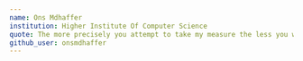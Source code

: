 ```yaml
---
name: Ons Mdhaffer
institution: Higher Institute Of Computer Science
quote: The more precisely you attempt to take my measure the less you will know my position
github_user: onsmdhaffer
---
```


